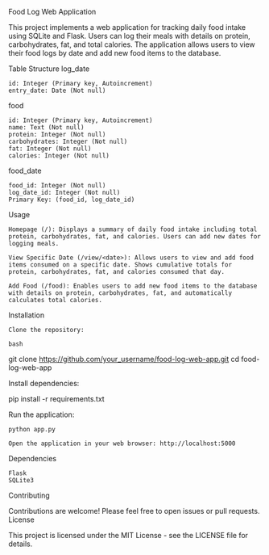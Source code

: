 Food Log Web Application

This project implements a web application for tracking daily food intake using SQLite and Flask. Users can log their meals with details on protein, carbohydrates, fat, and total calories. The application allows users to view their food logs by date and add new food items to the database.

Table Structure
log_date

    id: Integer (Primary key, Autoincrement)
    entry_date: Date (Not null)

food

    id: Integer (Primary key, Autoincrement)
    name: Text (Not null)
    protein: Integer (Not null)
    carbohydrates: Integer (Not null)
    fat: Integer (Not null)
    calories: Integer (Not null)

food_date

    food_id: Integer (Not null)
    log_date_id: Integer (Not null)
    Primary Key: (food_id, log_date_id)

Usage

    Homepage (/): Displays a summary of daily food intake including total protein, carbohydrates, fat, and calories. Users can add new dates for logging meals.

    View Specific Date (/view/<date>): Allows users to view and add food items consumed on a specific date. Shows cumulative totals for protein, carbohydrates, fat, and calories consumed that day.

    Add Food (/food): Enables users to add new food items to the database with details on protein, carbohydrates, fat, and automatically calculates total calories.

Installation

    Clone the repository:

    bash

git clone https://github.com/your_username/food-log-web-app.git
cd food-log-web-app

Install dependencies:

pip install -r requirements.txt

Run the application:

    python app.py

    Open the application in your web browser: http://localhost:5000

Dependencies

    Flask
    SQLite3

Contributing

Contributions are welcome! Please feel free to open issues or pull requests.
License

This project is licensed under the MIT License - see the LICENSE file for details.
